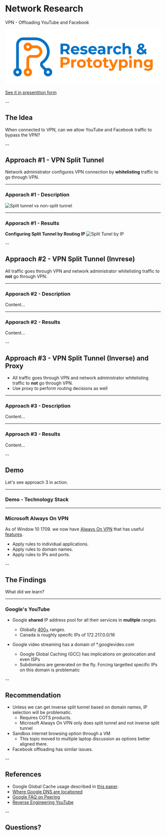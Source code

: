 # Network Research
VPN - Offloading YouTube and Facebook

![IT Research and Prototyping](https://github.com/sara-sabr/ITResearch-Prototyping/raw/master/assets/img/RP_Logo_Wordmark-EN.png)

[See it in presenttion form](https://sara-sabr.github.io/util-presentation/presentation.html?gh-scope=sara-sabr/poc-network-vpn-split-tunnel&gh-file=reports/presentation.md)

--

## The Idea

When connected to VPN, can we allow YouTube and Facebook traffic to bypass the VPN?

--

## Approach #1 - VPN Split Tunnel

Network administrator configures VPN connection by __whitelisting__ traffic to go through VPN.

---

### Apporach #1 - Description

![Split tunnel vs non-split tunnel](https://github.com/sara-sabr/poc-network-vpn-split-tunnel/raw/master/reports/assets/VPN-with-and-without-split-tunneling.png)

---

### Apporach #1 - Results

**Configuring Split Tunnel by Routing IP**
![Split Tunel by IP](https://github.com/sara-sabr/poc-network-vpn-split-tunnel/raw/master/reports/assets/routing-ip.png)

--

## Appraoch #2 - VPN Split Tunnel (Invrese)

All traffic goes through VPN and network administrator whitelisting traffic to __not__ go through VPN.

---

### Apporach #2 - Description

Content...

---

### Apporach #2 - Results

Content...

--

## Approach #3 - VPN Split Tunnel (Inverse) and Proxy

- All traffic goes through VPN and network administrator whitelisting traffic to __not__ go through VPN.
- Use proxy to perform routing decisions as well 

---

### Approach #3 - Description

Content...

---

### Approach #3 - Results

Content... 

--

## Demo

Let's see approach 3 in action.

---

### Demo - Technology Stack

---

### Microsoft Always On VPN

 As of Window 10 1709. we now have [Always On VPN](https://docs.microsoft.com/en-us/windows-server/remote/remote-access/vpn/always-on-vpn/always-on-vpn-technology-overview) that has useful [features](https://docs.microsoft.com/en-us/windows-server/remote/remote-access/vpn/vpn-map-da).

- Apply rules to individual applications.
- Apply rules to domain names.
- Apply rules to IPs and ports.

--

## The Findings

What did we learn?

---

### Google's YouTube

- Google **shared** IP address pool for all their services in **mulitple** ranges.
  - Globally [400+](https://bgp.he.net/AS15169#_prefixes) ranges.
  - Canada is roughly specifc IPs of 172.217.0.0/16

- Google video streaming has a domain of *.googlevideo.com
  - Google Global Caching (GCC) has implications on geolocation and even ISPs
  - Subdomains are generated on the fly. Forcing targetted specific IPs on this domain is problematic 

--

## Recommendation

- Unless we can get inverse split tunnel based on domain names, IP selection will be problematic.
  - Requires COTS products.
  - Microsoft Always On VPN only does split tunnel and not inverse split tunnel
- Sandbox internet browsing option through a VM
  - This topic moved to multiple laptop discussion as options better aligned there.
- Facebook offloading has similar issues.

--

## References

- Google Global Cache usage described in [this paper](https://vaibhavbajpai.com/documents/papers/proceedings/youtube-load-balancing-pam-2018.pdf).
- [Where Google DNS are locationed](https://developers.google.com/speed/public-dns/faq#locations)
- [Google FAQ on Peering](https://peering.google.com/#/learn-more/faq)
- [Reverse Engineering YouTube](https://tyrrrz.me/Blog/Reverse-engineering-YouTube)


--

## Questions?
